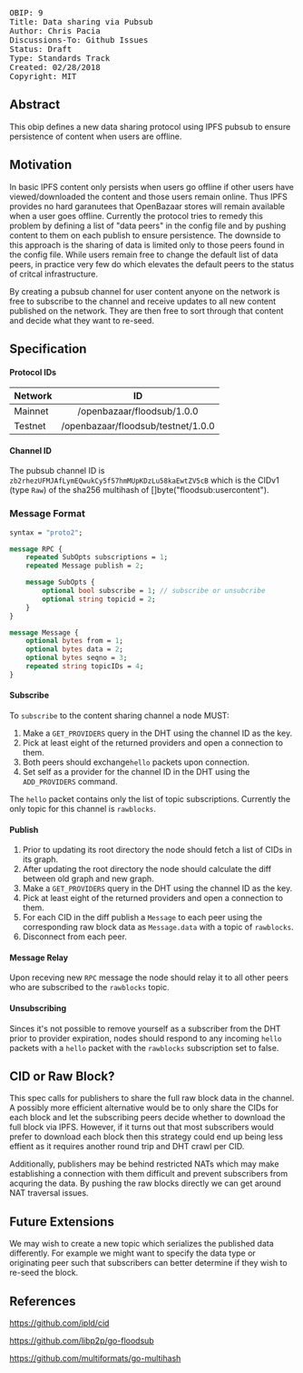 <pre>
OBIP: 9
Title: Data sharing via Pubsub
Author: Chris Pacia <chris@ob1.io>
Discussions-To: Github Issues
Status: Draft
Type: Standards Track
Created: 02/28/2018
Copyright: MIT
</pre>

## Abstract
This obip defines a new data sharing protocol using IPFS pubsub to ensure persistence of content when users are offline.

## Motivation
In basic IPFS content only persists when users go offline if other users have viewed/downloaded the content and those users remain online. Thus IPFS provides no hard garanutees that OpenBazaar stores will remain available when a user goes offline. Currently the protocol tries to remedy this problem by defining a list of "data peers" in the config file and
by pushing content to them on each publish to ensure persistence. The downside to this approach is the sharing of data is limited only to those peers found in the config file. While users remain free to change the default list of data peers, in practice very few do which elevates the default peers to the status of critcal infrastructure. 

By creating a pubsub channel for user content anyone on the network is free to subscribe to the channel and receive updates to all new content published on the network. They are then free to sort through that content and decide what they want to re-seed.

## Specification

#### Protocol IDs
| Network       | ID            | 
| ------------- |:-------------:|
| Mainnet       | /openbazaar/floodsub/1.0.0 | 
| Testnet       |  /openbazaar/floodsub/testnet/1.0.0      |

#### Channel ID

The pubsub channel ID is `zb2rhezUFMJAfLymEQwukCy5f57hmMUpKDzLu58kaEwtZV5cB` which is the CIDv1 (type `Raw`) of the sha256 multihash of []byte("floodsub:usercontent").

### Message Format
```protobuf
syntax = "proto2";

message RPC {
	repeated SubOpts subscriptions = 1;
	repeated Message publish = 2;

	message SubOpts {
		optional bool subscribe = 1; // subscribe or unsubcribe
		optional string topicid = 2;
	}
}

message Message {
	optional bytes from = 1;
	optional bytes data = 2;
	optional bytes seqno = 3;
	repeated string topicIDs = 4;
}
```

#### Subscribe

To `subscribe` to the content sharing channel a node MUST:

1) Make a `GET_PROVIDERS` query in the DHT using the channel ID as the key.
2) Pick at least eight of the returned providers and open a connection to them.
3) Both peers should exchange`hello` packets upon connection.
4) Set self as a provider for the channel ID in the DHT using the `ADD_PROVIDERS` command.

The `hello` packet contains only the list of topic subscriptions. Currently the only topic for this channel is `rawblocks`. 

#### Publish

1) Prior to updating its root directory the node should fetch a list of CIDs in its graph.
2) After updating the root directory the node should calculate the diff between old graph and new graph.
3) Make a `GET_PROVIDERS` query in the DHT using the channel ID as the key.
4) Pick at least eight of the returned providers and open a connection to them.
5) For each CID in the diff publish a `Message` to each peer using the corresponding raw block data as `Message.data` with a topic of `rawblocks`. 
6) Disconnect from each peer.

#### Message Relay

Upon receving new `RPC` message the node should relay it to all other peers who are subscribed to the `rawblocks` topic.

#### Unsubscribing

Sinces it's not possible to remove yourself as a subscriber from the DHT prior to provider expiration, nodes should respond to any incoming `hello` packets with a `hello` packet with the `rawblocks` subscription set to false.

## CID or Raw Block?

This spec calls for publishers to share the full raw block data in the channel. A possibly more efficient alternative would be to only share the CIDs for each block and let the subscribing peers decide whether to download the full block via IPFS. However, if it turns out that most subscribers would prefer to download each block then this strategy could end up being less effient as it requires another round trip and DHT crawl per CID. 

Additionally, publishers may be behind restricted NATs which may make establishing a connection with them difficult and prevent subscribers from acquring the data. By pushing the raw blocks directly we can get around NAT traversal issues. 

## Future Extensions

We may wish to create a new topic which serializes the published data differently. For example we might want to specify the data type or originating peer such that subscribers can better determine if they wish to re-seed the block.

## References

https://github.com/ipld/cid

https://github.com/libp2p/go-floodsub

https://github.com/multiformats/go-multihash

